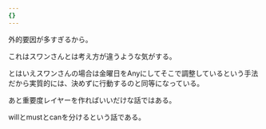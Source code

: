 ```yaml
---
{}
---
```

  

  

外的要因が多すぎるから。

これはスワンさんとは考え方が違うような気がする。

とはいえスワンさんの場合は金曜日をAnyにしてそこで調整しているという手法だから実質的には、決めずに行動するのと同等になっている。

  

あと重要度レイヤーを作ればいいだけな話ではある。

willとmustとcanを分けるという話である。